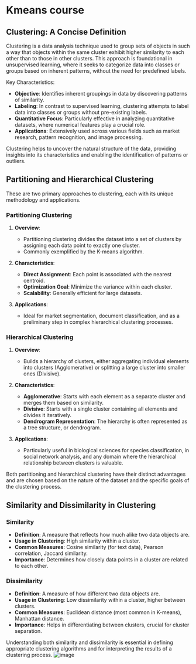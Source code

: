 # Kmeans course
## Clustering: A Concise Definition

Clustering is a data analysis technique used to group sets of objects in such a way that objects within the same cluster exhibit 
higher similarity to each other than to those in other clusters. This approach is foundational in unsupervised learning, where it
seeks to categorize data into classes or groups based on inherent patterns, without the need for predefined labels. 

Key Characteristics:
- **Objective**: Identifies inherent groupings in data by discovering patterns of similarity.
- **Labeling**: In contrast to supervised learning, clustering attempts to label data into classes or groups without pre-existing labels.
- **Quantitative Focus**: Particularly effective in analyzing quantitative datasets, where numerical features play a crucial role.
- **Applications**: Extensively used across various fields such as market research, pattern recognition, and image processing.

Clustering helps to uncover the natural structure of the data, providing insights into its characteristics and enabling the identification of patterns or outliers.


## Partitioning and Hierarchical Clustering

These are two primary approaches to clustering, each with its unique methodology and applications.

### Partitioning Clustering

1. **Overview**: 
   - Partitioning clustering divides the dataset into a set of clusters by assigning each data point to exactly one cluster.
   - Commonly exemplified by the K-means algorithm.

2. **Characteristics**: 
   - **Direct Assignment**: Each point is associated with the nearest centroid.
   - **Optimization Goal**: Minimize the variance within each cluster.
   - **Scalability**: Generally efficient for large datasets.

3. **Applications**: 
   - Ideal for market segmentation, document classification, and as a preliminary step in complex hierarchical clustering processes.

### Hierarchical Clustering

1. **Overview**: 
   - Builds a hierarchy of clusters, either aggregating individual elements into clusters (Agglomerative) or splitting a large cluster into smaller ones (Divisive).

2. **Characteristics**: 
   - **Agglomerative**: Starts with each element as a separate cluster and merges them based on similarity.
   - **Divisive**: Starts with a single cluster containing all elements and divides it iteratively.
   - **Dendrogram Representation**: The hierarchy is often represented as a tree structure, or dendrogram.

3. **Applications**: 
   - Particularly useful in biological sciences for species classification, in social network analysis, and any domain where the hierarchical relationship between clusters is valuable.

Both partitioning and hierarchical clustering have their distinct advantages and are chosen based on the nature of the dataset and the specific goals of the clustering process.

## Similarity and Dissimilarity in Clustering

### Similarity
- **Definition**: A measure that reflects how much alike two data objects are.
- **Usage in Clustering**: High similarity within a cluster.
- **Common Measures**: Cosine similarity (for text data), Pearson correlation, Jaccard similarity.
- **Importance**: Determines how closely data points in a cluster are related to each other.

### Dissimilarity
- **Definition**: A measure of how different two data objects are.
- **Usage in Clustering**: Low dissimilarity within a cluster, higher between clusters.
- **Common Measures**: Euclidean distance (most common in K-means), Manhattan distance.
- **Importance**: Helps in differentiating between clusters, crucial for cluster separation.

Understanding both similarity and dissimilarity is essential in defining appropriate clustering algorithms and for interpreting the results of a clustering process.
![image](https://github.com/MarouaneBenabdelkader/k_means/assets/116631044/1ba3ab15-1dfa-4d41-a55c-0ce8b3d90d40)


